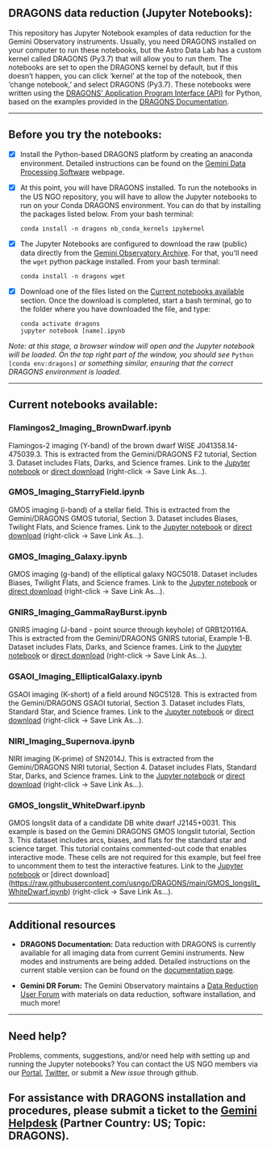 
## DRAGONS data reduction (Jupyter Notebooks):

This repository has Jupyter Notebook examples of data reduction for the Gemini Observatory instruments. Usually, you need DRAGONS installed on your computer to run these notebooks, but the Astro Data Lab has a custom kernel called DRAGONS (Py3.7) that will allow you to run them. The notebooks are set to open the DRAGONS kernel by default, but if this doesn’t happen, you can click ‘kernel’ at the top of the notebook, then ‘change notebook,’ and select DRAGONS (Py3.7). These notebooks were written using the [DRAGONS' Application Program Interface (API)](https://dragons-recipe-system-users-manual.readthedocs.io/en/v2.1.1/appendices/full_api_example.html) for Python, based on the examples provided in the [DRAGONS Documentation](https://dragons.readthedocs.io/).

---
## Before you try the notebooks:

- [x] Install the Python-based DRAGONS platform by creating an anaconda environment. Detailed instructions can be found on the [Gemini Data Processing Software](https://www.gemini.edu//observing/phase-iii/understanding-and-processing-data/Data-Processing-Software) webpage.

- [x] At this point, you will have DRAGONS installed. To run the notebooks in the US NGO repository, you will have to allow the Jupyter notebooks to run on your Conda DRAGONS environment. You can do that by installing the packages listed below. From your bash terminal:

   ```
   conda install -n dragons nb_conda_kernels ipykernel
   ```
   
- [x] The Jupyter Notebooks are configured to download the raw (public) data directly from the [Gemini Observatory Archive](https://archive.gemini.edu/searchform). For that, you'll need the `wget` python package installed. From your bash terminal:

   ```
   conda install -n dragons wget
   ```

- [x] Download one of the files listed on the [Current notebooks available](#current-notebooks-available) section. Once the download is completed, start a bash terminal, go to the folder where you have downloaded the file, and type:

   ```
   conda activate dragons
   jupyter notebook [name].ipynb
   ```
   
*Note: at this stage, a browser window will open and the Jupyter notebook will be loaded. On the top right part of the window, you should see* `Python [conda env:dragons]` *or something similar, ensuring that the correct DRAGONS environment is loaded.*

---
## Current notebooks available:

### Flamingos2_Imaging_BrownDwarf.ipynb

Flamingos-2 imaging (Y-band) of the brown dwarf WISE J041358.14-475039.3. This is extracted from the Gemini/DRAGONS F2 tutorial, Section 3. Dataset includes Flats, Darks, and Science frames. Link to the [Jupyter notebook](https://github.com/bmerino95/notebooks-latest/blob/brian_dragons/04_HowTos/DataReduction/DRAGONS_reduction_examples/Flamingos2_Imaging_BrownDwarf/Flamingos2_Imaging_BrownDwarf.ipynb) or [direct download](https://raw.githubusercontent.com/usngo/DRAGONS/main/Flamingos2_Imaging_BrownDwarf.ipynb) (right-click &#8594; Save Link As...).

### GMOS_Imaging_StarryField.ipynb

GMOS imaging (i-band) of a stellar field. This is extracted from the Gemini/DRAGONS GMOS tutorial, Section 3. Dataset includes Biases, Twilight Flats, and Science frames. Link to the [Jupyter notebook](GMOS_Imaging_StarryField.ipynb) or [direct download](https://raw.githubusercontent.com/usngo/DRAGONS/main/GMOS_Imaging_StarryField.ipynb) (right-click &#8594; Save Link As...).

### GMOS_Imaging_Galaxy.ipynb

GMOS imaging (g-band) of the elliptical galaxy NGC5018.  Dataset includes Biases, Twilight Flats, and Science frames. Link to the [Jupyter notebook](GMOS_Imaging_Galaxy.ipynb) or [direct download](https://raw.githubusercontent.com/usngo/DRAGONS/main/GMOS_Imaging_Galaxy.ipynb) (right-click &#8594; Save Link As...).

### GNIRS_Imaging_GammaRayBurst.ipynb

GNIRS imaging (J-band - point source through keyhole) of GRB120116A. This is extracted from the Gemini/DRAGONS GNIRS tutorial, Example 1-B. Dataset includes Flats, Darks, and Science frames. Link to the [Jupyter notebook](GNIRS_Imaging_GammaRayBurst.ipynb) or [direct download](https://raw.githubusercontent.com/usngo/DRAGONS/main/GNIRS_Imaging_GammaRayBurst.ipynb) (right-click &#8594; Save Link As...).

### GSAOI_Imaging_EllipticalGalaxy.ipynb

GSAOI imaging (K-short) of a field around NGC5128. This is extracted from the Gemini/DRAGONS GSAOI tutorial, Section 3. Dataset includes Flats, Standard Star, and Science frames. Link to the [Jupyter notebook](GSAOI_Imaging_EllipticalGalaxy.ipynb) or [direct download](https://raw.githubusercontent.com/usngo/DRAGONS/main/GSAOI_Imaging_EllipticalGalaxy.ipynb) (right-click &#8594; Save Link As...).

### NIRI_Imaging_Supernova.ipynb

NIRI imaging (K-prime) of SN2014J. This is extracted from the Gemini/DRAGONS NIRI tutorial, Section 4. Dataset includes Flats, Standard Star, Darks, and Science frames. Link to the [Jupyter notebook](NIRI_Imaging_Supernova.ipynb) or [direct download](https://raw.githubusercontent.com/usngo/DRAGONS/main/NIRI_Imaging_Supernova.ipynb) (right-click &#8594; Save Link As...).

### GMOS_longslit_WhiteDwarf.ipynb
GMOS longslit data of a candidate DB white dwarf J2145+0031. This example is based on the Gemini DRAGONS GMOS longslit tutorial, Section 3. This dataset includes arcs, biases, and flats for the standard star and science target. This tutorial contains commented-out code that enables interactive mode. These cells are not required for this example, but feel free to uncomment them to test the interactive features. Link to the [Jupyter notebook](GMOS_longslit_WhiteDwarf.ipynb) or [direct download] (https://raw.githubusercontent.com/usngo/DRAGONS/main/GMOS_longslit_WhiteDwarf.ipynb) (right-click &#8594; Save Link As...).

---
## Additional resources

- **DRAGONS Documentation:** Data reduction with DRAGONS is currently available for all imaging data from current Gemini instruments. New modes and instruments are being added. Detailed instructions on the current stable version can be found on the [documentation page](https://dragons.readthedocs.io/en/stable/).

- **Gemini DR Forum:** The Gemini Observatory maintains a [Data Reduction User Forum](http://drforum.gemini.edu/) with materials on data reduction, software installation, and much more!

---
## Need help?

Problems, comments, suggestions, and/or need help with setting up and running the Jupyter notebooks? You can contact the US NGO members via our [Portal](http://ast.noao.edu/csdc/usngo), [Twitter](https://twitter.com/usngo), or submit a *New issue* through github.

For assistance with DRAGONS installation and procedures, please submit a ticket to the [Gemini Helpdesk](https://www.gemini.edu/observing/helpdesk/submit-general-helpdesk-request) (Partner Country: US; Topic: DRAGONS).
---
